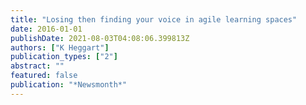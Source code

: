 ```yaml
---
title: "Losing then finding your voice in agile learning spaces"
date: 2016-01-01
publishDate: 2021-08-03T04:08:06.399813Z
authors: ["K Heggart"]
publication_types: ["2"]
abstract: ""
featured: false
publication: "*Newsmonth*"
---
```


